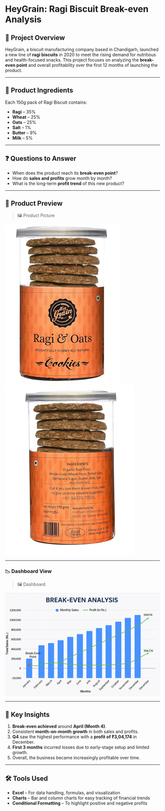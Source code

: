 # HeyGrain: Ragi Biscuit Break-even Analysis

## 📘 Project Overview
HeyGrain, a biscuit manufacturing company based in Chandigarh, launched a new line of **ragi biscuits** in 2020 to meet the rising demand for nutritious and health-focused snacks. This project focuses on analyzing the **break-even point** and overall profitability over the first 12 months of launching the product.

---



## 🧾 Product Ingredients

Each 150g pack of Ragi Biscuit contains:
- **Ragi** – 35%
- **Wheat** – 25%
- **Oats** – 25%
- **Salt** – 1%
- **Butter** – 9%
- **Milk** – 5%

---

## ❓ Questions to Answer

- When does the product reach its **break-even point**?
- How do **sales and profits** grow month by month?
- What is the long-term **profit trend** of this new product?

---

## 📸 Product Preview

> 🖼️ Product Picture

![Ragi Biscuit](https://github.com/rashi12121/HeyGrain-Ragi_Biscuit_Break-even_Analysis/blob/main/_Ragi%20Cookie%201.png)
![Ingredients](https://github.com/rashi12121/HeyGrain-Ragi_Biscuit_Break-even_Analysis/blob/main/_Ragi%20Cookie%202.png)

---


### 📉 Dashboard View

> 🖼️ Dashboard

![Break-even Dashboard](https://github.com/rashi12121/HeyGrain-Ragi_Biscuit_Break-even_Analysis/blob/main/Break-even%20analysis%20dashboard.png)



---

## 🔑 Key Insights

1. **Break-even achieved** around **April (Month 4)**.
2. Consistent **month-on-month growth** in both sales and profits.
3. **Q4** saw the highest performance with a **profit of ₹3,04,174** in December.
4. **First 3 months** incurred losses due to early-stage setup and limited growth.
5. Overall, the business became increasingly profitable over time.

---

## 🛠️ Tools Used

- **Excel** – For data handling, formulas, and visualization
- **Charts** – Bar and column charts for easy tracking of financial trends
- **Conditional Formatting** – To highlight positive and negative profits




